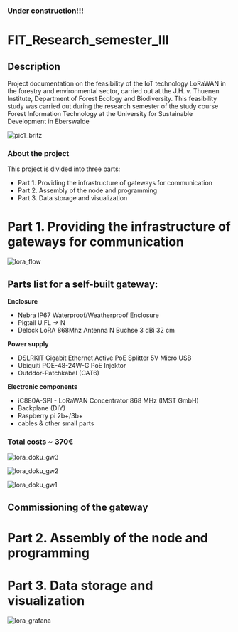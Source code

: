 ### Under construction!!!

# FIT_Research_semester_III 
## Description
Project documentation on the feasibility of the IoT technology LoRaWAN in the forestry and environmental sector, carried out at the J.H. v. Thuenen Institute, Department of Forest Ecology and Biodiversity. This feasibility study was carried out during the research semester of the study course Forest Information Technology at the University for Sustainable Development in Eberswalde

![pic1_britz](https://user-images.githubusercontent.com/57041076/75095818-51442880-5599-11ea-864a-949eaae4b699.jpg)

### About the project
This project is divided into three parts:

- Part 1. Providing the infrastructure of gateways for communication
- Part 2. Assembly of the node and programming
- Part 3. Data storage and visualization

# Part 1. Providing the infrastructure of gateways for communication
![lora_flow](https://user-images.githubusercontent.com/57041076/75113741-97a88e80-5650-11ea-9d76-278c2c08c37a.png)

## Parts list for a self-built gateway:
**Enclosure**
- Nebra IP67 Waterproof/Weatherproof Enclosure                
- Pigtail U.FL -> N                                            	
- Delock LoRA 868Mhz Antenna N Buchse 3 dBi 32 cm			        

**Power supply** 
- DSLRKIT Gigabit Ethernet Active PoE Splitter 5V Micro USB	  
- Ubiquiti POE-48-24W-G PoE Injektor				                  
- Outddor-Patchkabel (CAT6)						                       

**Electronic components**
- iC880A-SPI - LoRaWAN Concentrator 868 MHz (IMST GmbH)			           
- Backplane (DIY) 
- Raspberry pi 2b+/3b+ 				                          		  
- cables & other small parts	
### Total costs ~ 370€

![lora_doku_gw3](https://user-images.githubusercontent.com/57041076/75116215-4a371c00-5666-11ea-918d-65fdb0b1a432.jpg)

![lora_doku_gw2](https://user-images.githubusercontent.com/57041076/75115927-a9dff800-5663-11ea-8da8-a792499b60b2.jpg)

![lora_doku_gw1](https://user-images.githubusercontent.com/57041076/75115912-79985980-5663-11ea-9aa5-6189e7b346c4.jpg)

## Commissioning of the gateway


# Part 2. Assembly of the node and programming

# Part 3. Data storage and visualization

![lora_grafana](https://user-images.githubusercontent.com/57041076/75118363-bc652c00-5679-11ea-895d-97190ebf6168.png)

